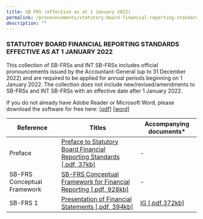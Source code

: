 ```yaml
---
title: SB FRS (effective as at 1 January 2022)
permalink: /pronouncements/statutory-board-financial-reporting-standards-sb-frs/current/
description: ""
---
```

### STATUTORY BOARD FINANCIAL REPORTING STANDARDS EFFECTIVE AS AT 1 JANUARY 2022

  

This collection of SB-FRSs and INT SB-FRSs includes official pronouncements issued by the Accountant-General (up to 31 December 2022) and are required to be applied for annual periods beginning on 1 January 2022. The collection does not include new/revised/amendments to SB-FRSs and INT SB-FRSs with an effective date after 1 January 2022.

If you do not already have Adobe Reader or Microsoft Word, please download the software for free here: [\[pdf\]](http://www.adobe.com/products/acrobat/readstep2.html) [\[word\]](http://www.microsoft.com/downloads/details.aspx?FamilyID=95e24c87-8732-48d5-8689-ab826e7b8fdf&DisplayLang=en)



| Reference | Titles | Accompanying documents\* |
| -------- | -------- | -------- |
| Preface     |[Preface to Statutory Board Financial Reporting Standards [.pdf, 37kb]](/files/Docs/Default%20Source/sb-frs_preface.pdf)  | \-     |
| SB-FRS Conceptual Framework     |  [SB-FRS Conceptual Framework for Financial Reporting [.pdf, 928kb]](/files/Docs/Default%20Source/sb-frs-conceptual-framework.pdf)| \-     |
|SB-FRS 1|[Presentation of Financial Statements \[.pdf, 394kb\]](https://www.assb.gov.sg/docs/default-source/sb-frs/sb-frs-(effective-as-at-1-january-2022)/sb-frs_1_(2022).pdf?sfvrsn=71efb5e8_2 "Presentation of Financial Statements [.pdf, 394kb]")|[IG \[.pdf,372kb\]](https://www.assb.gov.sg/docs/default-source/sb-frs/sb-frs-(effective-as-at-1-january-2022)/sb-frs_1_ig_(2022).pdf?sfvrsn=e1c6f8b0_2 "IG [.pdf,372kb]")|